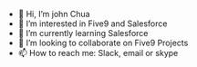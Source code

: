 - 👋 Hi, I’m john Chua
- 👀 I’m interested in Five9 and Salesforce
- 🌱 I’m currently learning Salesforce
- 💞️ I’m looking to collaborate on Five9 Projects
- 📫 How to reach me: Slack, email or skype

<!---
jchua14/jchua14 is a ✨ special ✨ repository because its `README.md` (this file) appears on your GitHub profile.
You can click the Preview link to take a look at your changes.
--->
